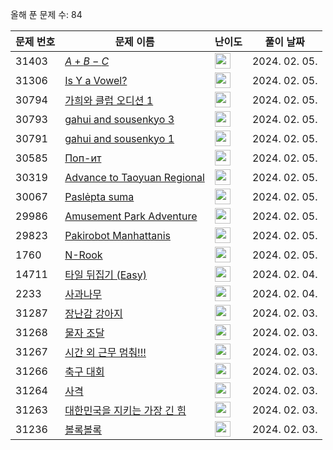 올해 푼 문제 수: 84

| 문제 번호 | 문제 이름 | 난이도 | 풀이 날짜 |
| --- | --- | --- | --- |
| 31403 | [$A + B - C$](https://www.acmicpc.net/problem/31403) | <img height="25px" width="25px=" src="https://static.solved.ac/tier_small/2.svg"/> | 2024. 02. 05.  |
| 31306 | [Is Y a Vowel?](https://www.acmicpc.net/problem/31306) | <img height="25px" width="25px=" src="https://static.solved.ac/tier_small/2.svg"/> | 2024. 02. 05.  |
| 30794 | [가희와 클럽 오디션 1](https://www.acmicpc.net/problem/30794) | <img height="25px" width="25px=" src="https://static.solved.ac/tier_small/2.svg"/> | 2024. 02. 05.  |
| 30793 | [gahui and sousenkyo 3](https://www.acmicpc.net/problem/30793) | <img height="25px" width="25px=" src="https://static.solved.ac/tier_small/2.svg"/> | 2024. 02. 05.  |
| 30791 | [gahui and sousenkyo 1](https://www.acmicpc.net/problem/30791) | <img height="25px" width="25px=" src="https://static.solved.ac/tier_small/2.svg"/> | 2024. 02. 05.  |
| 30585 | [Поп-ит](https://www.acmicpc.net/problem/30585) | <img height="25px" width="25px=" src="https://static.solved.ac/tier_small/2.svg"/> | 2024. 02. 05.  |
| 30319 | [Advance to Taoyuan Regional](https://www.acmicpc.net/problem/30319) | <img height="25px" width="25px=" src="https://static.solved.ac/tier_small/2.svg"/> | 2024. 02. 05.  |
| 30067 | [Paslėpta suma](https://www.acmicpc.net/problem/30067) | <img height="25px" width="25px=" src="https://static.solved.ac/tier_small/2.svg"/> | 2024. 02. 05.  |
| 29986 | [Amusement Park Adventure](https://www.acmicpc.net/problem/29986) | <img height="25px" width="25px=" src="https://static.solved.ac/tier_small/2.svg"/> | 2024. 02. 05.  |
| 29823 | [Pakirobot Manhattanis](https://www.acmicpc.net/problem/29823) | <img height="25px" width="25px=" src="https://static.solved.ac/tier_small/2.svg"/> | 2024. 02. 05.  |
| 1760 | [N-Rook](https://www.acmicpc.net/problem/1760) | <img height="25px" width="25px=" src="https://static.solved.ac/tier_small/18.svg"/> | 2024. 02. 05.  |
| 14711 | [타일 뒤집기 (Easy)](https://www.acmicpc.net/problem/14711) | <img height="25px" width="25px=" src="https://static.solved.ac/tier_small/12.svg"/> | 2024. 02. 04.  |
| 2233 | [사과나무](https://www.acmicpc.net/problem/2233) | <img height="25px" width="25px=" src="https://static.solved.ac/tier_small/14.svg"/> | 2024. 02. 04.  |
| 31287 | [장난감 강아지](https://www.acmicpc.net/problem/31287) | <img height="25px" width="25px=" src="https://static.solved.ac/tier_small/9.svg"/> | 2024. 02. 03.  |
| 31268 | [물자 조달](https://www.acmicpc.net/problem/31268) | <img height="25px" width="25px=" src="https://static.solved.ac/tier_small/18.svg"/> | 2024. 02. 03.  |
| 31267 | [시간 외 근무 멈춰!!!](https://www.acmicpc.net/problem/31267) | <img height="25px" width="25px=" src="https://static.solved.ac/tier_small/18.svg"/> | 2024. 02. 03.  |
| 31266 | [축구 대회](https://www.acmicpc.net/problem/31266) | <img height="25px" width="25px=" src="https://static.solved.ac/tier_small/16.svg"/> | 2024. 02. 03.  |
| 31264 | [사격](https://www.acmicpc.net/problem/31264) | <img height="25px" width="25px=" src="https://static.solved.ac/tier_small/10.svg"/> | 2024. 02. 03.  |
| 31263 | [대한민국을 지키는 가장 긴 힘](https://www.acmicpc.net/problem/31263) | <img height="25px" width="25px=" src="https://static.solved.ac/tier_small/8.svg"/> | 2024. 02. 03.  |
| 31236 | [볼록볼록](https://www.acmicpc.net/problem/31236) | <img height="25px" width="25px=" src="https://static.solved.ac/tier_small/15.svg"/> | 2024. 02. 03.  |
